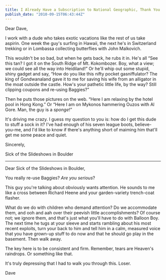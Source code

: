 ```yaml
---
title: I Already Have a Subscription to National Geographic, Thank You
publish_date: "2010-09-15T06:43:44Z"
---
```


Dear Dave,

I work with a dude who takes exotic vacations like the rest of us take aspirin. One week the guy's surfing in Hawaii, the next he's in Switzerland trekking or in Lombassa collecting butterflies with John Malkovich.

This wouldn't be so bad, but when he gets back, he rubs it in. He's all &#8220;See this tan? I got it on the South Ridge of Mt. Kokombozer. Boy, what a view; we could see all the way into Heidiland!&#8221; Or he'll whip out some stupid, shiny gadget and say, &#8220;How do you like this nifty pocket gasniffulator? The king of Gondwanaland gave it to me for saving his wife from an alligator in the moat outside the castle. How's your pathetic little life, by the way? Still clipping coupons and re-using Baggies?&#8221;

Then he puts those pictures on the web. &#8220;Here I am relaxing by the hotel pool in Hong Kong.&#8221; Or &#8220;Here I am on Mykonos hammering Ouzos with Al Gore. Man, the guy is a _sponge_!&#8221;

It's driving me crazy. I guess my question to you is: how do I get this dude to stuff a sock in it? I've had enough of his seven league boots, believe-you-me, and I'd like to know if there's anything short of maiming him that'll get me some peace and quiet.

Sincerely,

Sick of the Slideshows in Boulder

---

Dear Sick of the Slideshows in Boulder,

You really re-use Baggies? _Are you serious_?

This guy you're talking about obviously wants attention. He sounds to me like a cross between Richard Heene and your garden-variety trench-coat flasher.

What do we do with children who demand attention? Do we accommodate them, and ooh and aah over their peevish little accomplishments? Of course not; we ignore them, and that's just what you'll have to do with Balloon Boy. The next time he tugs at your sleeve and starts rambling about his most recent exploits, turn your back to him and tell him in a calm, measured voice that you have grown-up stuff to do now and that he should go play in the basement. Then walk away.

The key here is to be consistent and firm. Remember, tears are Heaven's raindrops. Or something like that.

It's truly depressing that I had to walk you through this. Loser.

Dave
